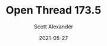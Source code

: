 ---
layout: podcast
title: "Open Thread 173.5"
author: Scott Alexander
description: https://astralcodexten.substack.com/p/open-thread-1735
date: 2021-05-27
length: 40997
duration: 10
guid: open-thread-1735
---